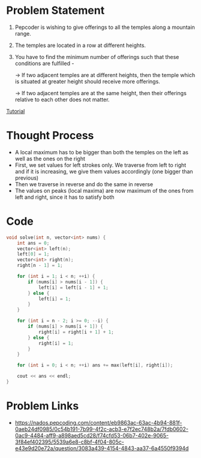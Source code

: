 # Problem Statement

1. Pepcoder is wishing to give offerings to all the temples along a mountain range. 

2. The temples are located in a row at different heights.

3. You have to find the minimum number of offerings such that these conditions are fulfilled - 

    -> If two adjacent temples are at different heights, then the temple which is situated at greater height should receive more offerings.

    -> If two adjacent temples are at the same height, then their offerings relative to each other does not matter.   

[Tutorial](https://www.youtube.com/watch?v=q40s16m5FD0&list=PL-Jc9J83PIiEZvXCn-c5UIBvfT8dA-8EG&index=63)

# Thought Process
- A local maximum has to be bigger than both the temples on the left as well as the ones on the right
- First, we set values for left strokes only. We traverse from left to right and if it is increasing, we give them values accordingly (one bigger than previous)
- Then we traverse in reverse and do the same in reverse
- The values on peaks (local maxima) are now maximum of the ones from left and right, since it has to satisfy both

# Code
```cpp
void solve(int n, vector<int> nums) {
    int ans = 0;
    vector<int> left(n);
    left[0] = 1;
    vector<int> right(n);
    right[n - 1] = 1;

    for (int i = 1; i < n; ++i) {
        if (nums[i] > nums[i - 1]) {
            left[i] = left[i - 1] + 1;
        } else {
            left[i] = 1;
        }
    }

    for (int i = n - 2; i >= 0; --i) {
        if (nums[i] > nums[i + 1]) {
            right[i] = right[i + 1] + 1;
        } else {
            right[i] = 1;
        }
    }

    for (int i = 0; i < n; ++i) ans += max(left[i], right[i]);

    cout << ans << endl;
}
```

# Problem Links
- https://nados.pepcoding.com/content/eb9863ac-63ac-4b94-881f-0aeb24df0985/0c54b191-7b99-4f2c-acb3-e7f2ec748b2a/7fdb0602-0ac9-4484-aff9-a898aed5cd28/f74cfd53-06b7-402e-9065-3f84ef402395/5539a6e8-c8bf-4f04-805c-e43e9d20e72a/question/3083a439-4154-4843-aa37-6a4550f9394d
